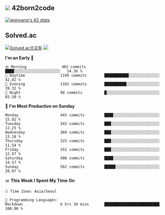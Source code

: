
## <img src="https://img.shields.io/badge/-000000?style=flat&logo=42&logoColor=white"> 42born2code
<!--[![wonyang's 42 stats](https://badge42.vercel.app/api/v2/cl5nhe5b6007809kydha7ht42/stats?cursusId=21&coalitionId=88)](https://profile.intra.42.fr/users/wonyang)-->

[![wonyang's 42 stats](https://badge.mediaplus.ma/starryblue/wonyang?1337Badge=off&UM6P=off)](https://github.com/oakoudad/badge42)

## Solved.ac
[![Solved.ac프로필](http://mazassumnida.wtf/api/v2/generate_badge?boj=bennyws)](https://solved.ac/bennyws)
<a href="https://solved.ac/bennyws"><img src="http://mazandi.herokuapp.com/api?handle=bennyws&theme=cold"/></a>

<!--START_SECTION:waka-->
**I'm an Early 🐤** 

```text
🌞 Morning                402 commits         ████░░░░░░░░░░░░░░░░░░░░░   14.36 % 
🌆 Daytime                1199 commits        ███████████░░░░░░░░░░░░░░   42.82 % 
🌃 Evening                1101 commits        ██████████░░░░░░░░░░░░░░░   39.32 % 
🌙 Night                  98 commits          █░░░░░░░░░░░░░░░░░░░░░░░░   03.50 % 
```
📅 **I'm Most Productive on Sunday** 

```text
Monday                   443 commits         ████░░░░░░░░░░░░░░░░░░░░░   15.82 % 
Tuesday                  343 commits         ███░░░░░░░░░░░░░░░░░░░░░░   12.25 % 
Wednesday                369 commits         ███░░░░░░░░░░░░░░░░░░░░░░   13.18 % 
Thursday                 323 commits         ███░░░░░░░░░░░░░░░░░░░░░░   11.54 % 
Friday                   352 commits         ███░░░░░░░░░░░░░░░░░░░░░░   12.57 % 
Saturday                 408 commits         ████░░░░░░░░░░░░░░░░░░░░░   14.57 % 
Sunday                   562 commits         █████░░░░░░░░░░░░░░░░░░░░   20.07 % 
```


📊 **This Week I Spent My Time On** 

```text
🕑︎ Time Zone: Asia/Seoul

💬 Programming Languages: 
Markdown                 6 hrs 39 mins       █████████████████████████   100.00 % 
```


<!--END_SECTION:waka-->
